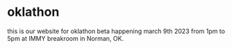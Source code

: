 # oklathon

this is our website for oklathon beta happening march 9th 2023 from 1pm to 5pm at IMMY breakroom in Norman, OK.